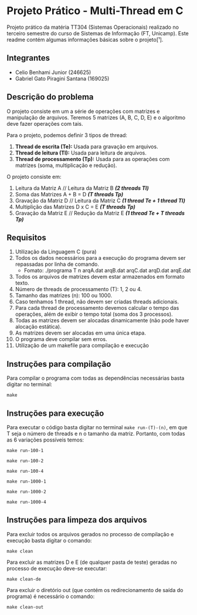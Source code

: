 # Projeto Prático - Multi-Thread em C
Projeto prático da matéria TT304 (Sistemas Operacionais) realizado no terceiro semestre do curso de Sistemas de Informação (FT, Unicamp).
Este readme contém algumas informações básicas sobre o projeto[¹].
[^1]: As demais informações estão no relatório do trabalho.

## Integrantes
- Celio Benhami Junior (246625)
- Gabriel Gato Piragini Santana (169025)

## Descrição do problema
O projeto consiste em um a série de operações com matrizes e manipulação de arquivos. 
Teremos 5 matrizes (A, B, C, D, E) e o algoritmo deve fazer operações com tais.

Para o projeto, podemos definir 3 tipos de thread:
1. __Thread de escrita (Te):__ Usada para gravação em arquivos.
2. __Thread de leitura (Tl):__ Usada para leitura de arquivos.
3. __Thread de processamento (Tp):__ Usada para as operações com matrizes (soma, multiplicação e redução). 

O projeto consiste em:
1. Leitura da Matriz A // Leitura da Matriz B ***(2 threads Tl)***
2. Soma das Matrizes A + B = D ***(T threads Tp)***
3. Gravação da Matriz D // Leitura da Matriz C ***(1 thread Te + 1 thread Tl)***
4. Multiplição das Matrizes D x C = E ***(T threads Tp)***
5. Gravação da Matriz E // Redução da Matriz E ***(1 thread Te + T threads Tp)***

## Requisitos
1. Utilização da Linguagem C (pura)
2. Todos os dados necessários para a execução do programa devem ser repassadas por linha de comando.
	- Fomato: ./programa T n arqA.dat arqB.dat arqC.dat arqD.dat arqE.dat
4. Todos os arquivos de matrizes devem estar armazenados em formato texto.
5. Número de threads de processamento (T): 1, 2 ou 4.
6. Tamanho das matrizes (n): 100 ou 1000.
7. Caso tenhamos 1 thread, não devem ser criadas threads adicionais.
8. Para cada thread de processamento devemos calcular o tempo das operações, além de exibir o tempo total (soma dos 3 processos).
9. Todas as matrizes devem ser alocadas dinamicamente (não pode haver alocação estática).
10. As matrizes devem ser alocadas em uma única etapa.
11. O programa deve compilar sem erros.
12. Utilização de um makefile para compilação e execução

## Instruções para compilação
Para compilar o programa com todas as dependências necessárias basta digitar no terminal:
```
make
```
## Instruções para execução
Para executar o código basta digitar no terminal `make run-(T)-(n)`, em que T seja o número de threads e n o tamanho da matriz. 
Portanto, com todas as 6 variações possíveis temos:
```
make run-100-1
```
```
make run-100-2
```
```
make run-100-4
```
```
make run-1000-1
```
```
make run-1000-2
```
```
make run-1000-4
```

## Instruções para limpeza dos arquivos
Para excluir todos os arquivos gerados no processo de compilação e execução basta digitar o comando:
```
make clean
```
Para excluir as matrizes D e E (de qualquer pasta de teste) geradas no processo de execução deve-se executar:
```
make clean-de
```
Para excluir o diretório out (que contém os redirecionamento de saída do programa) é necessário o comando:
```
make clean-out
```
